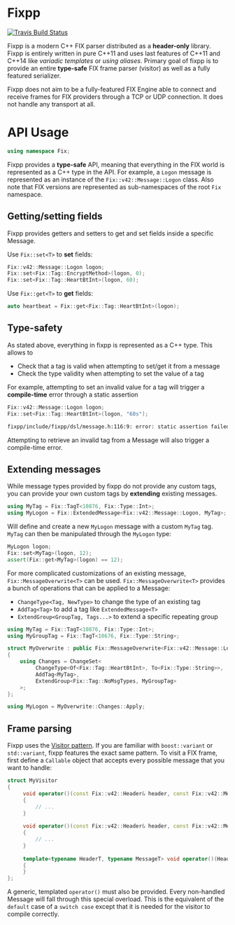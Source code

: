 # Fixpp

[![Travis Build Status](https://travis-ci.org/Abc-Arbitrage/fixpp.svg?branch=master)](https://travis-ci.org/Abc-Arbitrage/fixpp)

Fixpp is a modern C++ FIX parser distributed as a **header-only** library. Fixpp is entirely written in pure C++11 and uses last features of C++11 and C++14 like *variadic templates* or *using aliases*. Primary goal of fixpp is to provide an entire **type-safe** FIX frame parser (visitor) as well as a fully featured serializer.

Fixpp does not aim to be a fully-featured FIX Engine able to connect and receive frames for FIX providers through a TCP or UDP connection. It does not handle any transport at all.

# API Usage

```cpp
using namespace Fix;
```

Fixpp provides a **type-safe** API, meaning that everything in the FIX world is represented as a C++ type in the API.
For example, a `Logon` message is represented as an instance of the `Fix::v42::Message::Logon` class. Also note that FIX versions are represented as sub-namespaces of the root `Fix` namespace.

## Getting/setting fields

Fixpp provides getters and setters to get and set fields inside a specific Message.

Use `Fix::set<T>` to **set** fields:

```cpp
Fix::v42::Message::Logon logon;
Fix::set<Fix::Tag::EncryptMethod>(logon, 0);
Fix::set<Fix::Tag::HeartBtInt>(logon, 60);
```

Use `Fix::get<T>` to **get** fields:

```cpp
auto heartbeat = Fix::get<Fix::Tag::HeartBtInt>(logon);
```

## Type-safety

As stated above, everything in fixpp is represented as a C++ type. This allows to

* Check that a tag is valid when attempting to set/get it from a message
* Check the type validity when attempting to set the value of a tag

For example, attempting to set an invalid value for a tag will trigger a **compile-time** error through a static assertion

```cpp
Fix::v42::Message::Logon logon;
Fix::set<Fix::Tag::HeartBtInt>(logon, "60s");
```

```sh
fixpp/include/fixpp/dsl/message.h:116:9: error: static assertion failed: Invalid data type for given Tag
```

Attempting to retrieve an invalid tag from a Message will also trigger a compile-time error.

## Extending messages

While message types provided by fixpp do not provide any custom tags, you can provide your own custom tags by **extending** existing messages.

```cpp
using MyTag = Fix::TagT<10876, Fix::Type::Int>;
using MyLogon = Fix::ExtendedMessage<Fix::v42::Message::Logon, MyTag>;
```
Will define and create a new `MyLogon` message with a custom `MyTag` tag. `MyTag` can then be manipulated through the `MyLogon` type:

```cpp
MyLogon logon;
Fix::set<MyTag>(logon, 12);
assert(Fix::get<MyTag>(logon) == 12);
```

For more complicated customizations of an existing message, `Fix::MessageOverwrite<T>` can be used. `Fix::MessageOverwrite<T>` provides a bunch of operations that can be applied to a Message:
* `ChangeType<Tag, NewType>` to change the type of an existing tag
* `AddTag<Tag>`  to add a tag like `ExtendedMessage<T>`
* `ExtendGroup<GroupTag, Tags...>` to extend a specific repeating group

```cpp
using MyTag = Fix::TagT<10876, Fix::Type::Int>;
using MyGroupTag = Fix::TagT<10676, Fix::Type::String>;

struct MyOverwrite : public Fix::MessageOverwrite<Fix::v42::Message::Logon>
{
    using Changes = ChangeSet<
         ChangeType<Of<Fix::Tag::HeartBtInt>, To<Fix::Type::String>>,
         AddTag<MyTag>,
         ExtendGroup<Fix::Tag::NoMsgTypes, MyGroupTag>
    >;
};

using MyLogon = MyOverwrite::Changes::Apply;
```

## Frame parsing

Fixpp uses the [Visitor pattern](https://en.wikipedia.org/wiki/Visitor_pattern). If you are familiar with `boost::variant` or `std::variant`, fixpp features the exact same pattern. To visit a FIX frame, first define a `Callable` object that accepts every possible message that you want to handle:

```cpp
struct MyVisitor
{
     void operator()(const Fix::v42::Header& header, const Fix::v42::Message::Heartbeat& heartbeat)
     {
         // ...
     }
     
     void operator()(const Fix::v42::Header& header, const Fix::v42::Message::MarketDataSnapshot& snapshot)
     {
         // ...
     }
     
     template<typename HeaderT, typename MessageT> void operator()(HeaderT, MessageT)
     {
     }
};
```

A generic, templated `operator()` must also be provided. Every non-handled Message will fall through this special overload. This is the equivalent of the `default` case of a `switch case` except that it is needed for the visitor to compile correctly.
